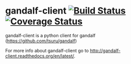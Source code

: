 gandalf-client [![Build Status](https://travis-ci.org/rfloriano/gandalf-client.svg?branch=unstable)](https://travis-ci.org/rfloriano/gandalf-client) [![Coverage Status](https://coveralls.io/repos/rfloriano/gandalf-client/badge.png?branch=unstable)](https://coveralls.io/r/rfloriano/gandalf-client)
=================================================================================================================

gandalf-client is a python client for gandalf (https://github.com/tsuru/gandalf)

For more info about gandalf-client go to http://gandalf-client.readthedocs.org/en/latest/.
